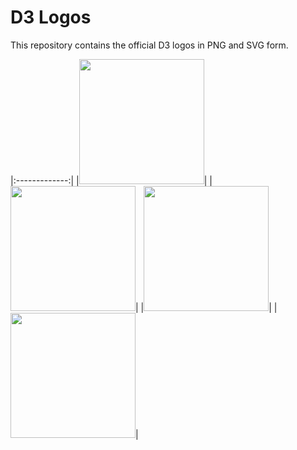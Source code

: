 # D3 Logos

This repository contains the official D3 logos in PNG and SVG form.

|:-------------:|
|<img src="https://raw.githubusercontent.com/d3/d3-logo/master/d3.png" width="200" height="200">|
|<img src="https://raw.githubusercontent.com/d3/d3-logo/master/d3-white.png" width="200" height="200">|
|<img src="https://raw.githubusercontent.com/d3/d3-logo/master/d3-black.png" width="200" height="200">|
|<img src="https://raw.githubusercontent.com/d3/d3-logo/master/d3-outline.png" width="200" height="200">|
